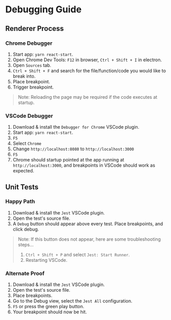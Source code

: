 # Debugging Guide  

## Renderer Process  
### Chrome Debugger  
1. Start app: `yarn react-start`.  
2. Open Chrome Dev Tools: `F12` in browser, `Ctrl + Shift + I` in electron.  
3. Open `Sources` tab.  
4. `Ctrl + Shift + F` and search for the file/function/code you would like to break into.  
5. Place breakpoint.  
6. Trigger breakpoint.  
> Note: Reloading the page may be required if the code executes at startup.  

### VSCode Debugger  
1. Download & install the `Debugger for Chrome` VSCode plugin.  
2. Start app: `yarn react-start`.  
3. `F5`  
4. Select `Chrome`  
5. Change `http://localhost:8080` to `http://localhost:3000`  
6. `F5`  
7. Chrome should startup pointed at the app running at `http://localhost:3000`, and breakpoints in VSCode should work as expected.  

## Unit Tests
### Happy Path
1. Download & install the `Jest` VSCode plugin.  
2. Open the test's source file.  
3. A `Debug` button should appear above every test. Place breakpoints, and click debug.  
> Note: If this button does not appear, here are some troubleshooting steps...  
> 1. `Ctrl + Shift + P` and select `Jest: Start Runner`.  
> 2. Restarting VSCode.  

### Alternate Proof
1. Download & install the `Jest` VSCode plugin.  
2. Open the test's source file.  
3. Place breakpoints.  
4. Go to the Debug view, select the `Jest All` configuration.  
5. `F5` or press the green play button.  
6. Your breakpoint should now be hit.  

